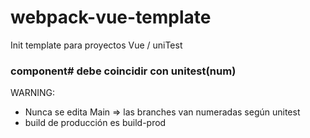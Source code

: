 # webpack-vue-template
Init template para proyectos Vue / uniTest

### component# debe coincidir con unitest(num)

WARNING: 
- Nunca se edita Main => las branches van numeradas según unitest
- build de producción es build-prod